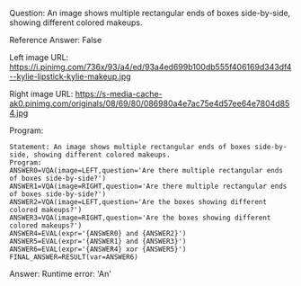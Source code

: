 Question: An image shows multiple rectangular ends of boxes side-by-side, showing different colored makeups.

Reference Answer: False

Left image URL: https://i.pinimg.com/736x/93/a4/ed/93a4ed699b100db555f406169d343df4--kylie-lipstick-kylie-makeup.jpg

Right image URL: https://s-media-cache-ak0.pinimg.com/originals/08/69/80/086980a4e7ac75e4d57ee64e7804d854.jpg

Program:

```
Statement: An image shows multiple rectangular ends of boxes side-by-side, showing different colored makeups.
Program:
ANSWER0=VQA(image=LEFT,question='Are there multiple rectangular ends of boxes side-by-side?')
ANSWER1=VQA(image=RIGHT,question='Are there multiple rectangular ends of boxes side-by-side?')
ANSWER2=VQA(image=LEFT,question='Are the boxes showing different colored makeups?')
ANSWER3=VQA(image=RIGHT,question='Are the boxes showing different colored makeups?')
ANSWER4=EVAL(expr='{ANSWER0} and {ANSWER2}')
ANSWER5=EVAL(expr='{ANSWER1} and {ANSWER3}')
ANSWER6=EVAL(expr='{ANSWER4} xor {ANSWER5}')
FINAL_ANSWER=RESULT(var=ANSWER6)
```
Answer: Runtime error: 'An'

